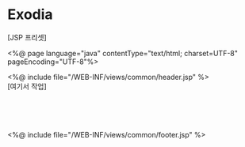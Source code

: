 # Exodia
[JSP 프리셋]

<%@ page language="java" contentType="text/html; charset=UTF-8"
    pageEncoding="UTF-8"%>
<!DOCTYPE html>
<html>
<head>
<meta charset="UTF-8">
<title>[페이지 이름]</title>
</head>
<body>
	<%@ include file="/WEB-INF/views/common/header.jsp" %>
 		<main style="height: 100px;">
  			[여기서 작업]
 		</main>
 	<%@ include file="/WEB-INF/views/common/footer.jsp" %>
</body>
</html>

<script>
	const title = document.querySelector('.title');
	title.innerHTML = "[제목 수정]";
</script>
